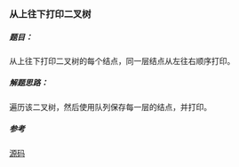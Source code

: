 ### 从上往下打印二叉树

##### 题目：

从上往下打印二叉树的每个结点，同一层结点从左往右顺序打印。

##### 解题思路：

遍历该二叉树，然后使用队列保存每一层的结点，并打印。

##### 参考

[源码](./Main.java)